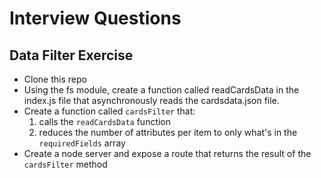 # Interview Questions

## Data Filter Exercise
* Clone this repo
* Using the fs module, create a function called readCardsData in the index.js file that asynchronously reads the cardsdata.json file.
* Create a function called `cardsFilter` that:
  1. calls the `readCardsData` function
  2. reduces the number of attributes per item to only what's in the  `requiredFields` array
* Create a node server and expose a route that returns the result of the `cardsFilter` method
